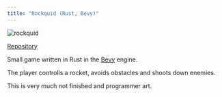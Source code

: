 ```yaml
---
title: "Rockquid (Rust, Bevy)"
---
```


![rockquid](/rockquid.png)

[Repository](https://github.com/kontura/rockquid)

Small game written in Rust in the [Bevy](https://bevyengine.org/) engine.

The player controlls a rocket, avoids obstacles and shoots down enemies.

This is very much not finished and programmer art.
